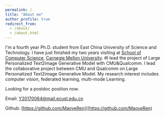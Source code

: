 ```yaml
---
permalink: /
title: "About me"
author_profile: true
redirect_from: 
  - /about/
  - /about.html
---
```


I'm a fourth year Ph.D. student from East China University of Science and Technology. I have just finished my two years visiting at [School of Computer Science](https://www.cs.cmu.edu/), [Carnegie Mellon University](https://www.cmu.edu/). 
#I lead the project of Large Personalized Text2image Generative Model with CMU&Qualcomm. 
I lead the collaborative project between CMU and Qualcomm on Large Personalized Text2image Generative Model. 
My research interest includes computer vision, federated learning, multi-mode Learning.

Looking for a postdoc position now. 



Email: [Y20170064@mail.ecust.edu.cn](mailto:Y20170064@mail.ecust.edu.cn)

Github: [https://github.com/MaoyeRen]([https://github.com/MaoyeRen)

